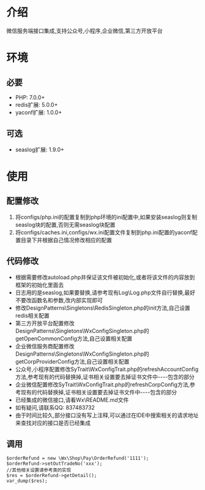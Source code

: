 # 介绍
微信服务端接口集成,支持公众号,小程序,企业微信,第三方开放平台

# 环境
## 必要
- PHP: 7.0.0+
- redis扩展: 5.0.0+
- yaconf扩展: 1.0.0+

## 可选
- seaslog扩展: 1.9.0+

# 使用
## 配置修改
1. 将configs/php.ini的配置复制到php环境的ini配置中,如果安装seaslog则复制seaslog块的配置,否则无需seaslog块配置
2. 将configs/caches.ini,configs/wx.ini配置文件复制到php.ini配置的yaconf配置目录下并根据自己情况修改相应的配置

## 代码修改
- 根据需要修改autoload.php并保证该文件被初始化,或者将该文件的内容放到框架的初始化里面去
- 日志用的是seaslog,如果要替换,请参考现有Log\Log.php文件自行替换,最好不要改函数名和参数,改内部实现即可
- 修改DesignPatterns\Singletons\RedisSingleton.php的init方法,自己设置redis相关配置
- 第三方开放平台配置修改DesignPatterns\Singletons\WxConfigSingleton.php的getOpenCommonConfig方法,自己设置相关配置
- 企业微信服务商配置修改DesignPatterns\Singletons\WxConfigSingleton.php的getCorpProviderConfig方法,自己设置相关配置
- 公众号,小程序配置修改SyTrait\WxConfigTrait.php的refreshAccountConfig方法,参考现有的代码替换掉,证书相关设置要去掉证书文件中----包含的部分
- 企业微信配置修改SyTrait\WxConfigTrait.php的refreshCorpConfig方法,参考现有的代码替换掉,证书相关设置要去掉证书文件中----包含的部分
- 已经集成的微信接口,请看Wx\README.md文件
- 如有疑问,请联系QQ: 837483732
- 由于时间比较久,部分接口没有写上注释,可以通过在IDE中搜索相关的请求地址来查找对应的接口是否已经集成

## 调用
    $orderRefund = new \Wx\Shop\Pay\OrderRefund('1111');
    $orderRefund->setOutTradeNo('xxx');
    //其他相关设置请参考类的实现
    $res = $orderRefund->getDetail();
    var_dump($res);